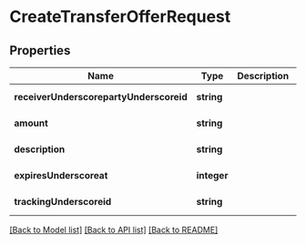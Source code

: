 # CreateTransferOfferRequest

## Properties
Name | Type | Description | Notes
------------ | ------------- | ------------- | -------------
**receiverUnderscorepartyUnderscoreid** | **string** |  | [default to null]
**amount** | **string** |  | [default to null]
**description** | **string** |  | [default to null]
**expiresUnderscoreat** | **integer** |  | [default to null]
**trackingUnderscoreid** | **string** |  | [default to null]

[[Back to Model list]](../README.md#documentation-for-models) [[Back to API list]](../README.md#documentation-for-api-endpoints) [[Back to README]](../README.md)


